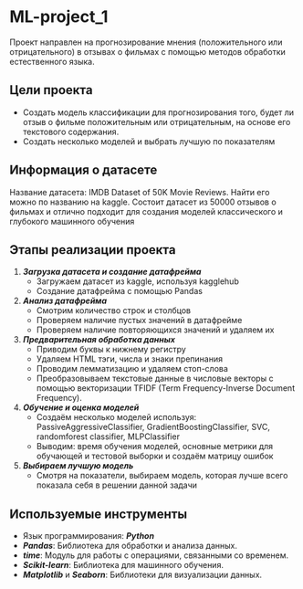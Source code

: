 # ML-project_1
Проект направлен на прогнозирование мнения (положительного или отрицательного) в отзывах о фильмах с помощью методов обработки естественного языка.
## Цели проекта
- Создать модель классификации для прогнозирования того, будет ли отзыв о фильме положительным или отрицательным, на основе его текстового содержания.
- Создать несколько моделей и выбрать лучшую по показателям
## Информация о датасете
Название датасета: IMDB Dataset of 50K Movie Reviews. Найти его можно по названию на kaggle. Состоит датасет из 50000 отзывов о фильмах и отлично подходит для создания моделей классического и глубокого машинного обучения  
## Этапы реализации проекта
1. ***Загрузка датасета и создание датафрейма***
   - Загружаем датасет из kaggle, используя kagglehub
   - Создание датафрейма с помощью Pandas
2. ***Анализ датафрейма***
   - Смотрим количество строк и столбцов
   - Проверяем наличие пустых значений в датафрейме
   - Проверяем наличие повторяющихся значений и удаляем их
3. ***Предварительная обработка данных***
   - Приводим буквы к нижнему регистру
   - Удаляем HTML тэги, числа и знаки препинания
   - Проводим лемматизацию и удаляем стоп-слова
   - Преобразовываем текстовые данные в числовые векторы с помощью векторизации TFIDF (Term Frequency-Inverse Document Frequency).
4. ***Обучение и оценка моделей***
   - Создаём несколько моделей используя: PassiveAggressiveClassifier, GradientBoostingClassifier, SVC, randomforest classifier, MLPClassifier
   - Выводим: время обучения моделей, основные метрики для обучающей и тестовой выборки и создаём матрицу ошибок
5. ***Выбираем лучшую модель***
   - Смотря на показатели, выбираем модель, которая лучше всего показала себя в решении данной задачи
## Используемые инструменты
- Язык программирования: ***Python***
- ***Pandas***: Библиотека для обработки и анализа данных.
- ***time***: Модуль для работы с операциями, связанными со временем.
- ***Scikit-learn***: Библиотека для машинного обучения.
- ***Matplotlib*** и ***Seaborn***: Библиотеки для визуализации данных.


   
      
   
 

